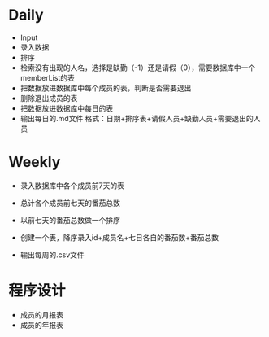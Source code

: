 # Daily

- Input
- 录入数据
- 排序
- 检索没有出现的人名，选择是缺勤（-1）还是请假（0），需要数据库中一个memberList的表
- 把数据放进数据库中每个成员的表，判断是否需要退出
- 删除退出成员的表
- 把数据放进数据库中每日的表
- 输出每日的.md文件 格式：日期+排序表+请假人员+缺勤人员+需要退出的人员

# Weekly

- 录入数据库中各个成员前7天的表

- 总计各个成员前七天的番茄总数

- 以前七天的番茄总数做一个排序

- 创建一个表，降序录入id+成员名+七日各自的番茄数+番茄总数

- 输出每周的.csv文件


# 程序设计

- 成员的月报表
- 成员的年报表
